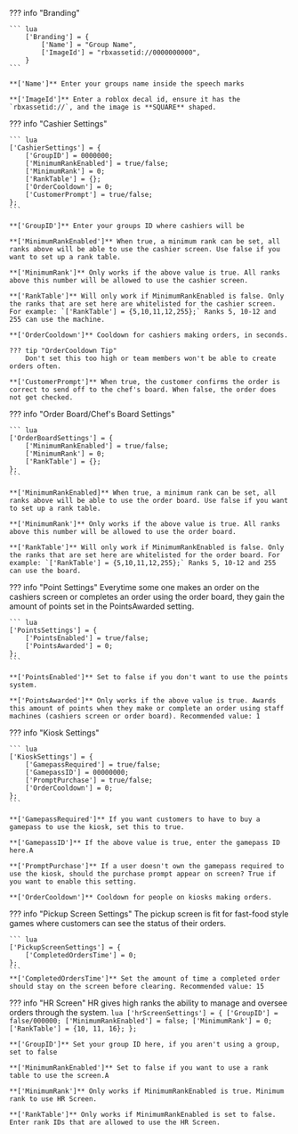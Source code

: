 


??? info "Branding"

    ``` lua
        ['Branding'] = {
		    ['Name'] = "Group Name",
		    ['ImageId'] = "rbxassetid://0000000000",
	    }
    ```

    **['Name']** Enter your groups name inside the speech marks

    **['ImageId']** Enter a roblox decal id, ensure it has the `rbxassetid://`, and the image is **SQUARE** shaped.

??? info "Cashier Settings"

    ``` lua
    ['CashierSettings'] = {
		['GroupID'] = 0000000;
		['MinimumRankEnabled'] = true/false;
		['MinimumRank'] = 0;
		['RankTable'] = {};
		['OrderCooldown'] = 0; 
		['CustomerPrompt'] = true/false; 
	};
    ```

    **['GroupID']** Enter your groups ID where cashiers will be
    
    **['MinimumRankEnabled']** When true, a minimum rank can be set, all ranks above will be able to use the cashier screen. Use false if you want to set up a rank table.

    **['MinimumRank']** Only works if the above value is true. All ranks above this number will be allowed to use the cashier screen.

    **['RankTable']** Will only work if MinimumRankEnabled is false. Only the ranks that are set here are whitelisted for the cashier screen. For example: `['RankTable'] = {5,10,11,12,255};` Ranks 5, 10-12 and 255 can use the machine.

    **['OrderCooldown']** Cooldown for cashiers making orders, in seconds. 
    
    ??? tip "OrderCooldown Tip"
        Don't set this too high or team members won't be able to create orders often.

    **['CustomerPrompt']** When true, the customer confirms the order is correct to send off to the chef's board. When false, the order does not get checked.

??? info "Order Board/Chef's Board Settings" 

    ``` lua
    ['OrderBoardSettings'] = {
		['MinimumRankEnabled'] = true/false;
		['MinimumRank'] = 0;
		['RankTable'] = {};
	};
    ```

    **['MinimumRankEnabled]** When true, a minimum rank can be set, all ranks above will be able to use the order board. Use false if you want to set up a rank table.

    **['MinimumRank']** Only works if the above value is true. All ranks above this number will be allowed to use the order board.

    **['RankTable']** Will only work if MinimumRankEnabled is false. Only the ranks that are set here are whitelisted for the order board. For example: `['RankTable'] = {5,10,11,12,255};` Ranks 5, 10-12 and 255 can use the board.

??? info "Point Settings"
    Everytime some one makes an order on the cashiers screen or completes an order using the order board, they gain the amount of points set in the PointsAwarded setting.

    ``` lua
    ['PointsSettings'] = {
		['PointsEnabled'] = true/false;
		['PointsAwarded'] = 0;
	};
    ```

    **['PointsEnabled']** Set to false if you don't want to use the points system.

    **['PointsAwarded']** Only works if the above value is true. Awards this amount of points when they make or complete an order using staff machines (cashiers screen or order board). Recommended value: 1

??? info "Kiosk Settings"


    ``` lua 
    ['KioskSettings'] = {
		['GamepassRequired'] = true/false;
		['GamepassID'] = 00000000;
		['PromptPurchase'] = true/false;
		['OrderCooldown'] = 0; 
	};
    ```
    
    **['GamepassRequired']** If you want customers to have to buy a gamepass to use the kiosk, set this to true.

    **['GamepassID']** If the above value is true, enter the gamepass ID here.A

    **['PromptPurchase']** If a user doesn't own the gamepass required to use the kiosk, should the purchase prompt appear on screen? True if you want to enable this setting.

    **['OrderCooldown']** Cooldown for people on kiosks making orders. 

??? info "Pickup Screen Settings"
    The pickup screen is fit for fast-food style games where customers can see the status of their orders.

    ``` lua
    ['PickupScreenSettings'] = {
		['CompletedOrdersTime'] = 0;
    };
    ```
    **['CompletedOrdersTime']** Set the amount of time a completed order should stay on the screen before clearing. Recommended value: 15

??? info "HR Screen"
    HR gives high ranks the ability to manage and oversee orders through the system.
    ``` lua
    ['hrScreenSettings'] = {
		['GroupID'] = false/000000;
		['MinimumRankEnabled'] = false;
		['MinimumRank'] = 0; 
		['RankTable'] = {10, 11, 16};
    };
	```

    **['GroupID']** Set your group ID here, if you aren't using a group, set to false

    **['MinimumRankEnabled']** Set to false if you want to use a rank table to use the screen.A

    **['MinimumRank']** Only works if MinimumRankEnabled is true. Minimum rank to use HR Screen.

    **['RankTable']** Only works if MinimumRankEnabled is set to false. Enter rank IDs that are allowed to use the HR Screen.
